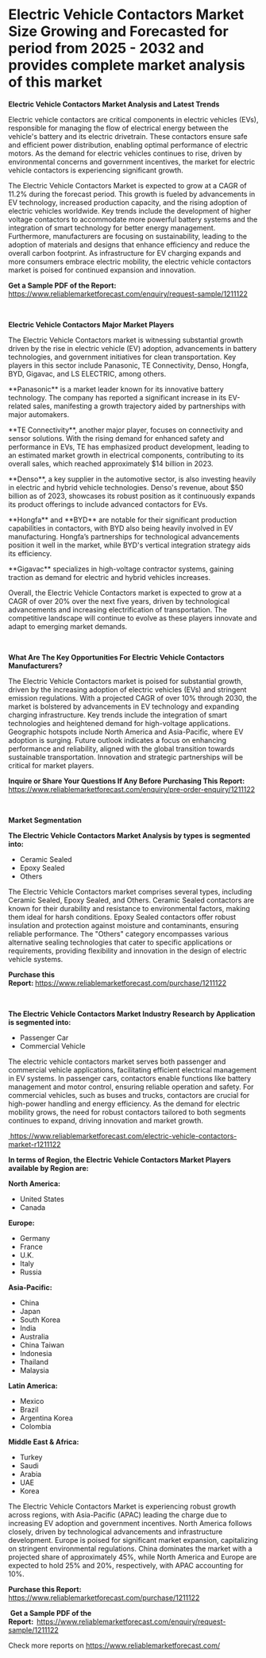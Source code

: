 <p><h1>Electric Vehicle Contactors Market Size Growing and Forecasted for period from 2025 - 2032 and provides complete market analysis of this market</h1></p><p><strong>Electric Vehicle Contactors Market Analysis and Latest Trends</strong></p>
<p><p>Electric vehicle contactors are critical components in electric vehicles (EVs), responsible for managing the flow of electrical energy between the vehicle's battery and its electric drivetrain. These contactors ensure safe and efficient power distribution, enabling optimal performance of electric motors. As the demand for electric vehicles continues to rise, driven by environmental concerns and government incentives, the market for electric vehicle contactors is experiencing significant growth.</p><p>The Electric Vehicle Contactors Market is expected to grow at a CAGR of 11.2% during the forecast period. This growth is fueled by advancements in EV technology, increased production capacity, and the rising adoption of electric vehicles worldwide. Key trends include the development of higher voltage contactors to accommodate more powerful battery systems and the integration of smart technology for better energy management. Furthermore, manufacturers are focusing on sustainability, leading to the adoption of materials and designs that enhance efficiency and reduce the overall carbon footprint. As infrastructure for EV charging expands and more consumers embrace electric mobility, the electric vehicle contactors market is poised for continued expansion and innovation.</p></p>
<p><strong>Get a Sample PDF of the Report:&nbsp;</strong> <a href="https://www.reliablemarketforecast.com/enquiry/request-sample/1211122?utm_campaign=2248&utm_medium=2&utm_source=Github&utm_content=ia&utm_term=24032025&utm_id=electric-vehicle-contactors">https://www.reliablemarketforecast.com/enquiry/request-sample/1211122</a></p>
<p>&nbsp;</p>
<p><strong>Electric Vehicle Contactors Major Market Players</strong></p>
<p><p>The Electric Vehicle Contactors market is witnessing substantial growth driven by the rise in electric vehicle (EV) adoption, advancements in battery technologies, and government initiatives for clean transportation. Key players in this sector include Panasonic, TE Connectivity, Denso, Hongfa, BYD, Gigavac, and LS ELECTRIC, among others.</p><p>**Panasonic** is a market leader known for its innovative battery technology. The company has reported a significant increase in its EV-related sales, manifesting a growth trajectory aided by partnerships with major automakers.</p><p>**TE Connectivity**, another major player, focuses on connectivity and sensor solutions. With the rising demand for enhanced safety and performance in EVs, TE has emphasized product development, leading to an estimated market growth in electrical components, contributing to its overall sales, which reached approximately $14 billion in 2023.</p><p>**Denso**, a key supplier in the automotive sector, is also investing heavily in electric and hybrid vehicle technologies. Denso's revenue, about $50 billion as of 2023, showcases its robust position as it continuously expands its product offerings to include advanced contactors for EVs.</p><p>**Hongfa** and **BYD** are notable for their significant production capabilities in contactors, with BYD also being heavily involved in EV manufacturing. Hongfa’s partnerships for technological advancements position it well in the market, while BYD's vertical integration strategy aids its efficiency.</p><p>**Gigavac** specializes in high-voltage contractor systems, gaining traction as demand for electric and hybrid vehicles increases. </p><p>Overall, the Electric Vehicle Contactors market is expected to grow at a CAGR of over 20% over the next five years, driven by technological advancements and increasing electrification of transportation. The competitive landscape will continue to evolve as these players innovate and adapt to emerging market demands.</p></p>
<p>&nbsp;</p>
<p><strong>What Are The Key Opportunities For Electric Vehicle Contactors Manufacturers?</strong></p>
<p><p>The Electric Vehicle Contactors market is poised for substantial growth, driven by the increasing adoption of electric vehicles (EVs) and stringent emission regulations. With a projected CAGR of over 10% through 2030, the market is bolstered by advancements in EV technology and expanding charging infrastructure. Key trends include the integration of smart technologies and heightened demand for high-voltage applications. Geographic hotspots include North America and Asia-Pacific, where EV adoption is surging. Future outlook indicates a focus on enhancing performance and reliability, aligned with the global transition towards sustainable transportation. Innovation and strategic partnerships will be critical for market players.</p></p>
<p><strong>Inquire or Share Your Questions If Any Before Purchasing This Report:</strong> <a href="https://www.reliablemarketforecast.com/enquiry/pre-order-enquiry/1211122?utm_campaign=2248&utm_medium=2&utm_source=Github&utm_content=ia&utm_term=24032025&utm_id=electric-vehicle-contactors">https://www.reliablemarketforecast.com/enquiry/pre-order-enquiry/1211122</a></p>
<p>&nbsp;</p>
<p><strong>Market Segmentation</strong></p>
<p><strong>The Electric Vehicle Contactors Market Analysis by types is segmented into:</strong></p>
<p><ul><li>Ceramic Sealed</li><li>Epoxy Sealed</li><li>Others</li></ul></p>
<p><p>The Electric Vehicle Contactors market comprises several types, including Ceramic Sealed, Epoxy Sealed, and Others. Ceramic Sealed contactors are known for their durability and resistance to environmental factors, making them ideal for harsh conditions. Epoxy Sealed contactors offer robust insulation and protection against moisture and contaminants, ensuring reliable performance. The "Others" category encompasses various alternative sealing technologies that cater to specific applications or requirements, providing flexibility and innovation in the design of electric vehicle systems.</p></p>
<p><strong>Purchase this Report:&nbsp;</strong><a href="https://www.reliablemarketforecast.com/purchase/1211122?utm_campaign=2248&utm_medium=2&utm_source=Github&utm_content=ia&utm_term=24032025&utm_id=electric-vehicle-contactors">https://www.reliablemarketforecast.com/purchase/1211122</a></p>
<p>&nbsp;</p>
<p><strong>The Electric Vehicle Contactors Market Industry Research by Application is segmented into:</strong></p>
<p><ul><li>Passenger Car</li><li>Commercial Vehicle</li></ul></p>
<p><p>The electric vehicle contactors market serves both passenger and commercial vehicle applications, facilitating efficient electrical management in EV systems. In passenger cars, contactors enable functions like battery management and motor control, ensuring reliable operation and safety. For commercial vehicles, such as buses and trucks, contactors are crucial for high-power handling and energy efficiency. As the demand for electric mobility grows, the need for robust contactors tailored to both segments continues to expand, driving innovation and market growth.</p></p>
<p><a href="https://www.reliablemarketforecast.com/electric-vehicle-contactors-market-r1211122?utm_campaign=2248&utm_medium=2&utm_source=Github&utm_content=ia&utm_term=24032025&utm_id=electric-vehicle-contactors">&nbsp;https://www.reliablemarketforecast.com/electric-vehicle-contactors-market-r1211122</a></p>
<p><strong>In terms of Region, the Electric Vehicle Contactors Market Players available by Region are:</strong></p>
<p>
    <p> <strong> North America: </strong>
        <ul>
            <li>United States</li>
            <li>Canada</li>
        </ul>
        </p> 
    <p> <strong> Europe: </strong>
        <ul>
            <li>Germany</li>
            <li>France</li>
            <li>U.K.</li>
            <li>Italy</li>
            <li>Russia</li>
        </ul>
        </p> 
    <p> <strong> Asia-Pacific: </strong>
        <ul>
            <li>China</li>
            <li>Japan</li>
            <li>South Korea</li>
            <li>India</li>
            <li>Australia</li>
            <li>China Taiwan</li>
            <li>Indonesia</li>
            <li>Thailand</li>
            <li>Malaysia</li>
        </ul>
        </p> 
    <p> <strong> Latin America: </strong>
        <ul>
            <li>Mexico</li>
            <li>Brazil</li>
            <li>Argentina Korea</li>
            <li>Colombia</li>
        </ul>
        </p> 
    <p> <strong> Middle East & Africa: </strong>
        <ul>
            <li>Turkey</li>
            <li>Saudi</li>
            <li>Arabia</li>
            <li>UAE</li>
            <li>Korea</li>
        </ul>
    </p>
    </p>
<p><p>The Electric Vehicle Contactors Market is experiencing robust growth across regions, with Asia-Pacific (APAC) leading the charge due to increasing EV adoption and government incentives. North America follows closely, driven by technological advancements and infrastructure development. Europe is poised for significant market expansion, capitalizing on stringent environmental regulations. China dominates the market with a projected share of approximately 45%, while North America and Europe are expected to hold 25% and 20%, respectively, with APAC accounting for 10%.</p></p>
<p><strong>Purchase this Report: </strong><a href="https://www.reliablemarketforecast.com/purchase/1211122?utm_campaign=2248&utm_medium=2&utm_source=Github&utm_content=ia&utm_term=24032025&utm_id=electric-vehicle-contactors">https://www.reliablemarketforecast.com/purchase/1211122</a></p>
<p>&nbsp;<strong>Get a Sample PDF of the Report:&nbsp;&nbsp;</strong><a href="https://www.reliablemarketforecast.com/enquiry/request-sample/1211122?utm_campaign=2248&utm_medium=2&utm_source=Github&utm_content=ia&utm_term=24032025&utm_id=electric-vehicle-contactors">https://www.reliablemarketforecast.com/enquiry/request-sample/1211122</a></p>
<p><strong></strong></p>
<p>Check more reports on <a href="https://www.reliablemarketforecast.com/?utm_campaign=2248&utm_medium=2&utm_source=Github&utm_content=ia&utm_term=24032025&utm_id=electric-vehicle-contactors">https://www.reliablemarketforecast.com/</a></p>